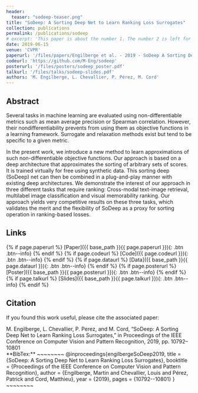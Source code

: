 ```yaml
---
header:
  teaser: "sodeep-teaser.png"
title: "SoDeep: A Sorting Deep Net to Learn Ranking Loss Surrogates"
collection: publications
permalink: /publications/sodeep
# excerpt: 'This paper is about the number 1. The number 2 is left for future work.'
date: 2019-06-15
venue: 'CVPR'
paperurl: '/files/papers/Engilberge et al. - 2019 - SoDeep A Sorting Deep Net to Learn Ranking Loss S.pdf'
codeurl: 'https://github.com/M-Eng/sodeep'
posterurl: '/files/posters/sodeep_poster.pdf'
talkurl: '/files/talks/sodeep-slides.pdf'
authors: 'M. Engilberge, L. Chevallier, P. Pérez, M. Cord'
---
```

## Abstract

Several tasks in machine learning are evaluated using non-differentiable metrics such as mean average precision or Spearman correlation. However, their nondifferentiability prevents from using them as objective functions in a learning framework. Surrogate and relaxation
methods exist but tend to be specific to a given metric.

In the present work, we introduce a new method to learn
approximations of such non-differentiable objective functions. Our approach is based on a deep architecture that
approximates the sorting of arbitrary sets of scores. It is
trained virtually for free using synthetic data. This sorting
deep (SoDeep) net can then be combined in a plug-and-play
manner with existing deep architectures. We demonstrate
the interest of our approach in three different tasks that
require ranking: Cross-modal text-image retrieval, multilabel image classification and visual memorability ranking.
Our approach yields very competitive results on these three
tasks, which validates the merit and the flexibility of SoDeep
as a proxy for sorting operation in ranking-based losses.

## Links

{% if page.paperurl %} [Paper]({{ base_path }}{{ page.paperurl }}){: .btn .btn--info} {% endif %} {% if page.codeurl %} [Code]({{ page.codeurl }}){: .btn .btn--info} {% endif %} {% if page.dataurl %} [Data]({{ base_path }}{{ page.dataurl }}){: .btn .btn--info} {% endif %} {% if page.posterurl %} [Poster]({{ base_path }}{{ page.posterurl }}){: .btn .btn--info} {% endif %} {% if page.talkurl %} [Slides]({{ base_path }}{{ page.talkurl }}){: .btn .btn--info} {% endif %}

## Citation

If you found this work useful, please cite the associated paper:

<div class="notice--info">
M. Engilberge, L. Chevallier, P. Perez, and M. Cord, “SoDeep: A Sorting Deep Net to Learn Ranking Loss Surrogates,” in Proceedings of the IEEE Conference on Computer Vision and Pattern Recognition, 2019, pp. 10792–10801
</div>

<div class="notice--info" markdown="1">
**BibTex:**
~~~~~~~~
@inproceedings{engilbergeSoDeep2019,
  title = {SoDeep: A Sorting Deep Net to Learn Ranking Loss Surrogates},
  booktitle = {Proceedings of the IEEE Conference on Computer Vision and Pattern Recognition},
  author = {Engilberge, Martin and Chevallier, Louis and Pérez, Patrick and Cord, Matthieu},
  year = {2019},
  pages = {10792--10801}
}
~~~~~~~~
</div>